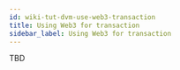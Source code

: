 ```yaml
---
id: wiki-tut-dvm-use-web3-transaction
title: Using Web3 for transaction
sidebar_label: Using Web3 for transaction
---
```


TBD